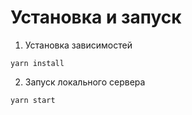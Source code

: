 # Установка и запуск

1. Установка зависимостей <br />

```
yarn install
```

2. Запуск локального сервера <br />

```
yarn start
```
